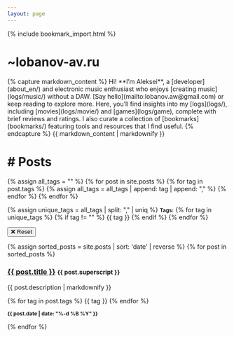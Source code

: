 ```yaml
---
layout: page
---
```


{% include bookmark_import.html %}

<body>

<h1>~lobanov-av.ru</h1>

<div class="bubble">
{% capture markdown_content %}
Hi! **I’m Aleksei**, a [developer](about_en/) and electronic music enthusiast who enjoys [creating music](logs/music/) without a DAW. [Say hello](mailto:lobanov.aw@gmail.com) or keep reading to explore more. Here, you’ll find insights into my [logs](logs/), including [movies](logs/movie/) and [games](logs/game), complete with brief reviews and ratings. I also curate a collection of [bookmarks](bookmarks/) featuring tools and resources that I find useful.
{% endcapture %}
{{ markdown_content | markdownify }}
</div>

<h1># Posts</h1>

<div class="bubble">
{% assign all_tags = "" %}
  {% for post in site.posts %}
    {% for tag in post.tags %}
      {% assign all_tags = all_tags | append: tag | append: "," %}
    {% endfor %}
  {% endfor %}

  {% assign unique_tags = all_tags | split: "," | uniq %}
  <small><b>Tags:</b></small>
  {% for tag in unique_tags %}
    {% if tag != "" %}
      <span class='tag small' data-tag="{{ tag | downcase }}">{{ tag }}</span>
    {% endif %}
  {% endfor %}

<div class="spacer"></div>

<button id="reset">❌ Reset</button>
</div>

<div class="bookmarks-container">
{% assign sorted_posts = site.posts | sort: 'date' | reverse %}
{% for post in sorted_posts %}
<div class="bookmarks-bubble" data-tags="{% for tag in post.tags %}{{ tag | downcase }}{% if forloop.last == false %},{% endif %}{% endfor %}">

<h3><a href="{{ post.url }}">{{ post.title }}</a> <small class="superscript">{{ post.superscript }}</small></h3>

{{ post.description | markdownify }}

<div class="spacer"></div>

{% for tag in post.tags %}
  <span class='tag small'>{{ tag }}</span>
{% endfor %}

<div class="spacer"></div>

<small><b>{{ post.date | date: "%-d %B %Y" }}</b></small>
</div>
{% endfor %}

</div>
</body>